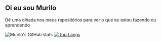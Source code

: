 ## Oi eu sou Murilo

Dê uma olhada nos meus repositórios para ver o que eu estou fazendo ou aprendendo

  ![Murilo's GitHub stats](https://github-readme-stats.vercel.app/api?username=musilvab&show_icons=true&theme=gruvbox)
  [![Top Langs](https://github-readme-stats.vercel.app/api/top-langs/?username=musilvab&layout=compact&theme=gruvbox)](https://github.com/musilvab/github-readme-stats)

